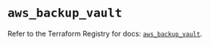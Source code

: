 # `aws_backup_vault`

Refer to the Terraform Registry for docs: [`aws_backup_vault`](https://registry.terraform.io/providers/hashicorp/aws/5.98.0/docs/resources/backup_vault).
